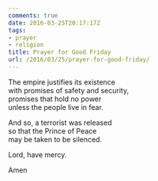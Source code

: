 ```yaml
---
comments: true
date: 2016-03-25T20:17:17Z
tags:
- prayer
- religion
title: Prayer for Good Friday
url: /2016/03/25/prayer-for-good-friday/
---
```


The empire justifies its existence   
with promises of safety and security,  
promises that hold no power   
unless the people live in fear.

And so, a terrorist was released  
so that the Prince of Peace  
may be taken to be silenced.

Lord, have mercy.

Amen
